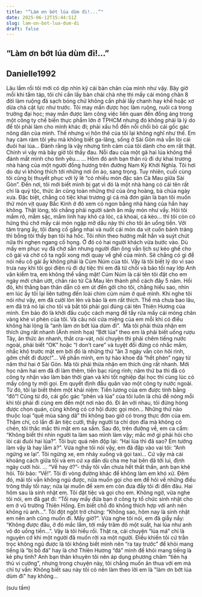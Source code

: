 ```yaml
---
title: "“Làm ơn bớt lúa dùm đi!...”"
date: 2025-06-12T15:44:51Z
slug: lam-on-bot-lua-dum-di
draft: false
---
```


## “Làm ơn bớt lúa dùm đi!...”

## Danielle1992

Lâu lắm rồi tôi mới có dịp nhìn kỹ cái bàn chân của mình như vậy. Bây giờ mỗi khi tắm táp, tôi chỉ cần lấy bàn chải chà nhẹ thì mấy cái móng chân 8 đời làm ruộng đã sạch bóng chứ không cần phải lấy chanh hay khế hoặc xơ dừa chà cật lực như trước.
Tôi may mắn được học làm ruộng, nuôi cá trong trường đại học; may mắn được làm công việc liên quan đến đồng áng trong một công ty chế biến thực phẩm lớn ở TPHCM nhưng đó không phải là lý do để tôi phải làm cho mình khác đi; phải xấu hổ đến nỗi chối bỏ cái gốc gác nông dân của mình.
Thế nhưng vị hôn thê của tôi lại không nghĩ như thế. Em hay càm ràm tôi yêu mà không biết ga-lăng, sống ở Sài Gòn mà vẫn lòi cái đuôi hai lúa… Đành rằng là vậy nhưng tình cảm của tôi dành cho em rất thật. Chính vì vậy mà bây giờ tôi thấy đau. Nỗi đau của một gã hai lúa không thể đánh mất mình cho tình yêu…
… Hôm đó anh bạn thân rủ đi dự khai trương nhà hàng của một người đồng hương trên đường Nam Kỳ Khởi Nghĩa. Tôi hơi do dự vì không thích tới những nơi ồn ào, sang trọng. Tuy nhiên, cuối cùng tôi cũng bị thuyết phục với lý lẽ “có nhiều món đặc sản Cà Mau giữa Sài Gòn”.
Đến nơi, tôi mới biết mình bị gạt vì đó là một nhà hàng có cái tên rất chi là quý tộc, thức ăn cũng toàn những thứ của ông hoàng, bà chúa ngày xưa. Đặc biệt, chẳng có tiệc khai trương gì cả mà đơn giản là bạn tôi muốn thử món vịt quay Bắc Kinh ở đó xem có ngon bằng nhà hàng của hắn hay không.
Thật lòng, tôi chẳng phải người sành ăn mấy món như vầy. Hỏi tôi mắm rô, mắm sặc, mắm linh hay khô cá lóc, cá khoai, cá kèo… thì tôi còn có hứng thú chớ mấy cái món ngập mỡ dầu này thì cho tôi ăn uổng tiền.
Với tâm trạng ấy, tôi đang cố gắng nhai và nuốt cái món da vịt cuốn bánh tráng thì bỗng tôi thấy bạn tôi há hốc. Tôi nhìn theo hướng mắt hắn và suýt chút nữa thì nghẹn ngang cổ họng. Ở đó có hai người khách vừa bước vào. Dù mấy em phục vụ đã chờ sẵn nhưng người đàn ông vẫn lịch sự kéo ghế cho cô gái và chờ cô ta ngồi xong mới quay về ghế của mình.
Sẽ chẳng có gì để nói nếu cô gái ấy không phải là Cúm Núm của tôi. Vậy là tôi biết lý do vì sao trưa nay khi tôi gọi điện rủ đi dự tiệc thì em đã từ chối và bảo tối nay lớp Anh văn kiểm tra, em không thể vắng mặt!
Cúm Núm là cái tên tôi đặt cho em ngày mới chân ướt, chân ráo từ Cà Mau lên thành phố cách đây 5 năm. Hồi đó, khi thằng bạn thân dẫn cô em út đến gởi cho tôi, chẳng hiểu sao, nhìn em lúc ấy tôi lại liên tưởng đến loài chim cúm núm ở quê mình. Khi nghe tôi nói như vậy, em đã cười lỏn lẻn và bảo là em rất thích.
Thế mà chưa bao lâu, em đã trả nó lại cho tôi và bắt tôi phải gọi đúng cái tên Thiên Hương của mình. Em bảo đó là khởi đầu cuộc cách mạng để tẩy rửa mấy cái móng chân vàng khè vì phèn của tôi. Và câu nói cửa miệng của em mỗi khi có điều không hài lòng là “anh làm ơn bớt lúa dùm đi”.
​
Mà tôi phải thừa nhận em thích ứng rất nhanh (Ảnh minh họa)​
“Bớt lúa” theo em là phải biết uống rượu Tây, ăn thức ăn nhanh, thắt cra-vát, nói chuyện thì phải chêm tiếng nước ngoài, phải biết “OK” hoặc “I don’t care” và tuyệt đối đừng có nhắc mắm, nhắc khô trước mặt em bởi đó là những thứ “ăn 3 ngày vẫn còn hôi rình, gớm chết đi được!”…
Về phần mình, em tự hào khoe đã “hết phèn” ngay từ năm thứ hai ở Sài Gòn. Mà tôi phải thừa nhận em thích ứng rất nhanh. Mới học năm hai em đã đi làm thêm, tiền bạc rủng rỉnh; năm thứ ba thì đã có công ty nhận vào làm bán thời gian và khi tốt nghiệp đại học thì cùng lúc có mấy công ty mời gọi.
Em quyết định đầu quân vào một công ty nước ngoài. Từ đó, tôi lại biết thêm một khái niệm: Tiền lương của em được tính bằng “đô”! Cũng từ đó, cái gốc gác “phèn và lúa” của tôi luôn là chủ đề nóng mỗi khi tôi phải đi cùng em đến một nơi nào đó. Đi ăn với nhau, tôi đừng hòng được chọn quán, cũng không có cơ hội được gọi món… Những thứ nào thuộc loại “quê mùa sàng dã” thì không bao giờ có trong thực đơn của em.
Thậm chí, có lần đi ăn tiệc cưới, thấy người ta chỉ dọn đĩa mà không có chén, tôi thắc mắc thì mặt em sa sầm. Sau đó, trên đường về, em ca cẩm: “Không biết thì nhìn người ta làm sao mình làm vậy; mắc mớ gì phải hỏi cho lòi cái đuôi hai lúa?”. Tôi bực quá nên độp lại: “Hai lúa thì đã sao? Em tưởng làm vậy là hay lắm à?”. Vừa nghe tôi nói vậy, em đã đập vào vai tôi: “Anh ngừng xe lại”. Tôi ngừng xe, em nhảy xuống và gọi taxi…
Cứ vậy mà cái khoảng cách giữa tôi và em cứ xa dần dù cha mẹ hai bên đã tới lui, định ngày cưới hỏi.
… “Về hay ở?”- thấy tôi vẫn chưa hết thất thần, anh bạn khẽ hỏi. Tôi bảo: “Về!”. Tôi đi vòng đường khác để không làm em khó xử.
Đêm đó, mãi tôi vẫn không ngủ được, nửa muốn gọi cho em để hỏi về những điều trông thấy tối nay; nửa lại muốn để xem em còn đưa đẩy tôi đi đến đâu.
Hai hôm sau là sinh nhật em. Tôi đặt tiệc và gọi cho em. Không ngờ, vừa nghe tôi nói, em đã gạt đi: “Tối nay mấy đứa bạn ở công ty tổ chức sinh nhật cho em ở vũ trường Thiên Hồng. Em biết chỗ đó không thích hợp với anh nên không rủ anh…”. Tôi đột ngột trở chứng: “Không sao, hôm nay là sinh nhật em nên anh cũng muốn đi. Mấy giờ?”. Vừa nghe tôi nói, em đã giẫy nẩy: “Không được đâu, ở đó mắc lắm, tới mấy trăm đô một suất, hai lúa như anh vô đó uổng tiền…”.
Vậy là tôi hiểu rồi. Thật ra, cái chuyện “lúa má” chỉ là nguyên cớ khi một người đã muốn rời xa một người. Điều khiến tôi cứ trằn trọc không ngủ được là tôi không biết mình nên “ra tay trước” để khỏi mang tiếng là “bị bồ đá” hay là chờ Thiên Hương “đá” mình để khỏi mang tiếng là kẻ phụ tình?
Anh bạn thân khuyên tôi nên áp dụng phương châm “tiên hạ thủ vi cường”, nhưng trong chuyện này, tôi chẳng muốn ăn thua với em mà chỉ tự vấn: Không biết sau này tôi có nên làm theo lời em là "làm ơn bớt lúa dùm đi" hay không…
 
(sưu tầm)
